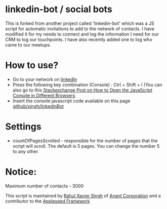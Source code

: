 
# linkedin-bot / social bots
This is forked from another project called 'linkedin-bot' which was a JS script for automatic invitations to add to the network of contacts. I have modified it for my needs to connect and log the information I need for our CRM to log our touchpoints. I have also recently added one to log who came to our meetups. 

# How to use?
* Go to your network on [linkedIn](https://www.linkedin.com/mynetwork/)
* Press the following key combination (Console) :
Ctrl + Shift + I  (You can also go to this [Stackexchange Post on How to Open the JavaScript Console in Different Browsers](http://webmasters.stackexchange.com/questions/8525/how-to-open-the-javascript-console-in-different-browsers)
* Insert the console javascript code available on this page [github/xingh/linkedinBot](https://github.com/xingh/linkedin-bot/blob/master/linkedinBot.js)

# Settings
* countOfPagesScrolled - responsible for the number of pages that the script will scroll. The default is 5 pages. You can change the number 5 to any other.

# Notice:
Maximum number of contacts - 3000

This script is maintained by [Rahul Xavier Singh](https://linkedin.com/in/xingh) of [Anant Corporation](https://www.anant.us/) and a contributor to the [Appleseed Framework](https://github.com/appleseed/)
